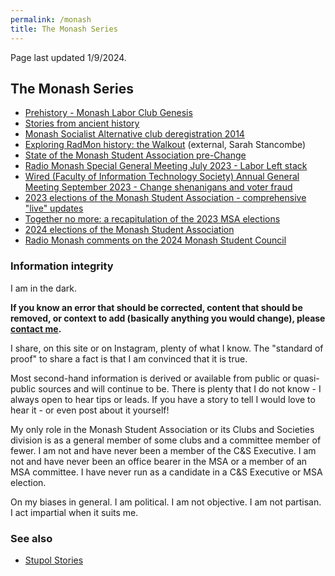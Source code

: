```yaml
---
permalink: /monash
title: The Monash Series
---
```


Page last updated 1/9/2024.

## The Monash Series

- [Prehistory - Monash Labor Club Genesis](/maonash)
- [Stories from ancient history](/stupol)
- [Monash Socialist Alternative club deregistration 2014](/msalt)
- [Exploring RadMon history: the Walkout](https://www.radiomonash.online/journalism-all/od112xng9vbc2lpgfe0lwfaxgclf07) (external, Sarah Stancombe)
- [State of the Monash Student Association pre-Change](/msa)
- [Radio Monash Special General Meeting July 2023 - Labor Left stack](/radmon)
- [Wired (Faculty of Information Technology Society) Annual General Meeting September 2023 - Change shenanigans and voter fraud](/wired)
- [2023 elections of the Monash Student Association - comprehensive "live" updates](/msa23)
- [Together no more: a recapitulation of the 2023 MSA elections](/changemsa)
- [2024 elections of the Monash Student Association](/msa24)
- [Radio Monash comments on the 2024 Monash Student Council](/msc24)

### Information integrity

I am in the dark.

**If you know an error that should be corrected, content that should be removed, or context to add (basically anything you would change), please [contact me](/dropbox).**

I share, on this site or on Instagram, plenty of what I know. The "standard of proof" to share a fact is that I am convinced that it is true.

Most second-hand information is derived or available from public or quasi-public sources and will continue to be. There is plenty that I do not know - I always open to hear tips or leads. If you have a story to tell I would love to hear it - or even post about it yourself!

My only role in the Monash Student Association or its Clubs and Societies division is as a general member of some clubs and a committee member of fewer. I am not and have never been a member of the C&S Executive. I am not and have never been an office bearer in the MSA or a member of an MSA committee. I have never run as a candidate in a C&S Executive or MSA election.

On my biases in general.
I am political.
I am not objective.
I am not partisan.
I act impartial when it suits me.

### See also

- [Stupol Stories](/stupol)
